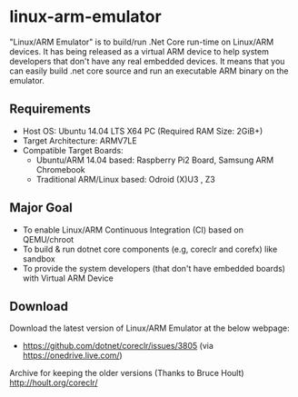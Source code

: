 # linux-arm-emulator

"Linux/ARM Emulator" is to build/run .Net Core run-time on Linux/ARM devices. It has being released as a virtual ARM device to help system developers that don't have any real embedded devices. It means that you can easily build .net core source and run an executable ARM binary on the emulator.

## Requirements

 * Host OS: Ubuntu 14.04 LTS X64 PC (Required RAM Size: 2GiB+)
 * Target Architecture: ARMV7LE
 * Compatible Target Boards: 
   - Ubuntu/ARM 14.04 based: Raspberry Pi2 Board, Samsung ARM Chromebook
   - Traditional ARM/Linux based: Odroid (X)U3 , Z3

## Major Goal

 * To enable Linux/ARM Continuous Integration (CI) based on QEMU/chroot
 * To build & run dotnet core components (e.g, coreclr and corefx) like sandbox
 * To provide the system developers (that don't have embedded boards) with Virtual ARM Device

## Download

Download the latest version of Linux/ARM Emulator at the below webpage:
 * https://github.com/dotnet/coreclr/issues/3805 (via https://onedrive.live.com/)

Archive for keeping the older versions (Thanks to Bruce Hoult)
http://hoult.org/coreclr/
